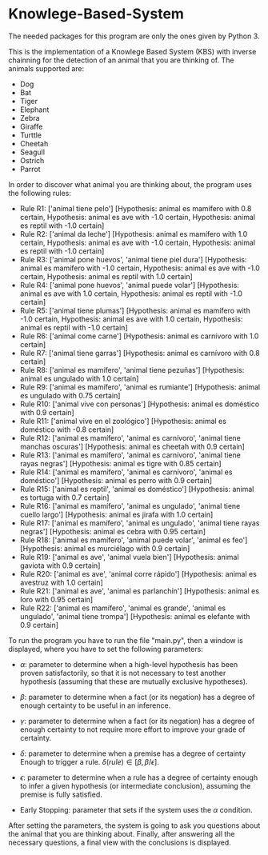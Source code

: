 # Knowlege-Based-System

The needed packages for this program are only the ones given by Python 3.

This is the implementation of a Knowlege Based System (KBS) with inverse chainning for the detection of an animal
that you are thinking of. The animals supported are: 

- Dog
- Bat
- Tiger
- Elephant
- Zebra
- Giraffe
- Turttle
- Cheetah 
- Seagull
- Ostrich
- Parrot

In order to discover what animal you are thinking about, the program uses the following rules:

- Rule R1:
        ['animal tiene pelo']
                 [Hypothesis: animal es mamífero with 0.8 certain, Hypothesis: animal es ave with -1.0 certain, Hypothesis: animal es reptil with -1.0 certain]  
- Rule R2:
        ['animal da leche']
                 [Hypothesis: animal es mamífero with 1.0 certain, Hypothesis: animal es ave with -1.0 certain, Hypothesis: animal es reptil with -1.0 certain]  
- Rule R3:
        ['animal pone huevos', 'animal tiene piel dura']
                 [Hypothesis: animal es mamífero with -1.0 certain, Hypothesis: animal es ave with -1.0 certain, Hypothesis: animal es reptil with 1.0 certain]  
- Rule R4:
        ['animal pone huevos', 'animal puede volar']
                 [Hypothesis: animal es ave with 1.0 certain, Hypothesis: animal es reptil with -1.0 certain]
- Rule R5:
        ['animal tiene plumas']
                 [Hypothesis: animal es mamífero with -1.0 certain, Hypothesis: animal es ave with 1.0 certain, Hypothesis: animal es reptil with -1.0 certain]  
- Rule R6:
        ['animal come carne']
                 [Hypothesis: animal es carnívoro with 1.0 certain]
- Rule R7:
        ['animal tiene garras']
                 [Hypothesis: animal es carnívoro with 0.8 certain]
- Rule R8:
        ['animal es mamífero', 'animal tiene pezuñas']
                 [Hypothesis: animal es ungulado with 1.0 certain]
- Rule R9:
        ['animal es mamífero', 'animal es rumiante']
                 [Hypothesis: animal es ungulado with 0.75 certain]
- Rule R10:
        ['animal vive con personas']
                 [Hypothesis: animal es doméstico with 0.9 certain]
- Rule R11:
        ['animal vive en el zoológico']
                 [Hypothesis: animal es doméstico with -0.8 certain]
- Rule R12:
        ['animal es mamífero', 'animal es carnívoro', 'animal tiene manchas oscuras']
                 [Hypothesis: animal es cheetah with 0.9 certain]
- Rule R13:
        ['animal es mamífero', 'animal es carnívoro', 'animal tiene rayas negras']
                 [Hypothesis: animal es tigre with 0.85 certain]
- Rule R14:
        ['animal es mamífero', 'animal es carnívoro', 'animal es doméstico']
                 [Hypothesis: animal es perro with 0.9 certain]
- Rule R15:
        ['animal es reptil', 'animal es doméstico']
                 [Hypothesis: animal es tortuga with 0.7 certain]
- Rule R16:
        ['animal es mamífero', 'animal es ungulado', 'animal tiene cuello largo']
                 [Hypothesis: animal es jirafa with 1.0 certain]
- Rule R17:
        ['animal es mamífero', 'animal es ungulado', 'animal tiene rayas negras']
                 [Hypothesis: animal es cebra with 0.95 certain]
- Rule R18:
        ['animal es mamífero', 'animal puede volar', 'animal es feo']
                 [Hypothesis: animal es murciélago with 0.9 certain]
- Rule R19:
        ['animal es ave', 'animal vuela bien']
                 [Hypothesis: animal gaviota with 0.9 certain]
- Rule R20:
        ['animal es ave', 'animal corre rápido']
                 [Hypothesis: animal es avestruz with 1.0 certain]
- Rule R21:
        ['animal es ave', 'animal es parlanchín']
                 [Hypothesis: animal es loro with 0.95 certain]
- Rule R22:
        ['animal es mamífero', 'animal es grande', 'animal es ungulado', 'animal tiene trompa']
                 [Hypothesis: animal es elefante with 0.9 certain]

To run the program you have to run the file "main.py", then a window is displayed, where you have to set the following parameters:

- $\alpha$: parameter to determine when a high-level hypothesis has been proven
satisfactorily, so that it is not necessary to test another hypothesis
(assuming that these are mutually exclusive hypotheses).

- $\beta$: parameter to determine when a fact (or its negation) has a degree of
enough certainty to be useful in an inference.

- $\gamma$: parameter to determine when a fact (or its negation) has a degree of
enough certainty to not require more effort to improve your grade
of certainty.

- $\delta$: parameter to determine when a premise has a degree of certainty
Enough to trigger a rule. $\delta(rule) \in [\beta , \beta/\epsilon]$.

- $\epsilon$: parameter to determine when a rule has a degree of certainty
enough to infer a given hypothesis (or intermediate conclusion),
assuming the premise is fully satisfied.

- Early Stopping: parameter that sets if the system uses the $\alpha$ condition.

After setting the parameters, the system is going to ask you questions about the animal that you are thinking about. Finally,
after answering all the necessary questions, a final view with the conclusions is displayed. 